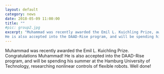 ```yaml
---
layout: default
category: news
date: 2018-05-09 11:00:00
title: ""
#pic: group2.jpg
excerpt: "Muhammad was recently awarded the Emil L. Kuichling Prize, awarded annually to the student in the junior class in mechanics who has shown the greatest proficiency in the work of the course. Great job Muhammad! 
He is also accepted into the DAAD-Rise program, and will be spending his summer in Hamburg, Germany, at the Hamburg University of Technology, researching nonlinear controls of flexible robots. Well done!"
---
```

Muhammad was recently awarded the Emil L. Kuichling Prize. Congratulations Muhammad! 
He is also accepted into the DAAD-Rise program, and will be spending his summer at the Hamburg University of Technology, researching nonlinear controls of flexible robots. Well done!

